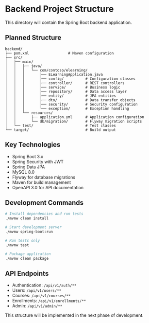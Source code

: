 # Backend Project Structure

This directory will contain the Spring Boot backend application.

## Planned Structure

```
backend/
├── pom.xml                  # Maven configuration
├── src/
│   ├── main/
│   │   ├── java/
│   │   │   └── com/contoso/elearning/
│   │   │       ├── ELearningApplication.java
│   │   │       ├── config/          # Configuration classes
│   │   │       ├── controller/      # REST controllers
│   │   │       ├── service/         # Business logic
│   │   │       ├── repository/      # Data access layer
│   │   │       ├── entity/          # JPA entities
│   │   │       ├── dto/             # Data transfer objects
│   │   │       ├── security/        # Security configuration
│   │   │       └── exception/       # Exception handling
│   │   └── resources/
│   │       ├── application.yml      # Application configuration
│   │       └── db/migration/        # Flyway migration scripts
│   └── test/                        # Test classes
└── target/                          # Build output
```

## Key Technologies

- Spring Boot 3.x
- Spring Security with JWT
- Spring Data JPA
- MySQL 8.0
- Flyway for database migrations
- Maven for build management
- OpenAPI 3.0 for API documentation

## Development Commands

```bash
# Install dependencies and run tests
./mvnw clean install

# Start development server
./mvnw spring-boot:run

# Run tests only
./mvnw test

# Package application
./mvnw clean package
```

## API Endpoints

- Authentication: `/api/v1/auth/**`
- Users: `/api/v1/users/**`
- Courses: `/api/v1/courses/**`
- Enrollments: `/api/v1/enrollments/**`
- Admin: `/api/v1/admin/**`

This structure will be implemented in the next phase of development.